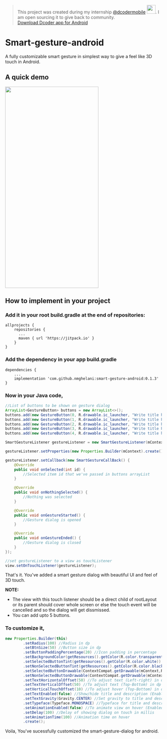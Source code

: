 > This project was created during my internship <a href="https://dcoder.tech/" target="_blank">@dcodermobile</a>
<kbd><img src="https://play-lh.googleusercontent.com/PWUsRLZ8fawBOdTjMrSWwa6-EBpzOguNIlvqxepMRFmBD8eTq8UPGj2241I2qFF1Eg=s360-rw" width="28" height="28" /></kbd>.
I am open sourcing it to give back to community. 
> <br/><a href="https://play.google.com/store/apps/details?id=com.paprbit.dcoder" target="_blank">Download Dcoder app for Android</a>

# Smart-gesture-android
A fully customizable smart gesture in simplest way to give a feel like 3D touch in Android.

## A quick demo
<img src="https://github.com/nmghelani/smart-gesture-android/blob/master/21-01-02-22-41-33.gif" width="300" height="648" />

## How to implement in your project
### Add it in your root build.gradle at the end of repositories:
```
allprojects {
    repositories {
      ...
      maven { url 'https://jitpack.io' }
    }
}
```
### Add the dependency in your app build.gradle
```
dependencies {
    ...
    implementation 'com.github.nmghelani:smart-gesture-android:0.1.3'
}
```
### Now in your Java code,
```JAVA
//List of buttons to be shown on gesture dialog
ArrayList<GestureButton> buttons = new ArrayList<>();
buttons.add(new GestureButton(0, R.drawable.ic_launcher, "Write title here", "Write description here"));
buttons.add(new GestureButton(1, R.drawable.ic_launcher, "Write title here", "Write description here"));
buttons.add(new GestureButton(2, R.drawable.ic_launcher, "Write title here", "Write description here"));
buttons.add(new GestureButton(3, R.drawable.ic_launcher, "Write title here", "Write description here"));
buttons.add(new GestureButton(4, R.drawable.ic_launcher, "Write title here", "Write description here"));

SmartGestureListener gestureListener = new SmartGestureListener(mContext, buttons);

gestureListener.setProperties(new Properties.Builder(mContext).create());

gestureListener.setCallback(new SmartGestureCallBack() {
    @Override
    public void onSelected(int id) {
        //Selected item id that we've passed in buttons arrayList
    }

    @Override
    public void onNothingSelected() {
        //Nothing was selected
    }

    @Override
    public void onGestureStarted() {
        //Gesture dialog is opened
    }

    @Override
    public void onGestureEnded() {
        //Gesture dialog is closed
    }
});

//set gestureListener to a view as touchListener
view.setOnTouchListener(gestureListener);
```

That's it. You've added a smart gesture dialog with beautiful UI and feel of 3D touch.  

**NOTE:**
- The view with this touch listener should be a direct child of rootLayout or its parent should cover whole screen or else the touch event will be cancelled and so the dialog will get dissmissed.
- You can add upto 5 buttons.


### To customize it,
```JAVA
new Properties.Builder(this)
        .setRadius(100) //Radius in dp
        .setBtnSize(50) //Button size in dp
        .setButtonPaddingPercentage(20) //Icon padding in percentage
        .setBackgroundColor(getResources().getColor(R.color.transparent_black)) //Background color of gesture dialog
        .setSelectedButtonTint(getResources().getColor(R.color.white)) //Selected icon tint
        .setNonSelectedButtonTint(getResources().getColor(R.color.black)) //Non-selected icon tint
        .setSelectedButtonDrawable(ContextCompat.getDrawable(mContext,R.drawable.bg_checked)) //Selected button background
        .setNonSelectedButtonDrawable(ContextCompat.getDrawable(mContext,R.drawable.bg_unchecked)) //Non-selected button background
        .setTextHorizontalOffset(50) //To adjust text (Left-right) in dp
        .setTextVerticalOffset(50) //To adjust text (Top-Bottom) in dp
        .setVerticalTouchOffset(10) //To adjust hover (Top-Bottom) in dp
        .setTextEnabled(false) //Show/hide title and description (Enabled by-default)
        .setTextGravity(Gravity.CENTER) //Set gravity to title and description
        .setTypeface(Typeface.MONOSPACE) //Typeface for title and description
        .setAnimationEnabled(false) //To animate view on hover (Enabled by-default)
        .setDelay(100) //Delay of showing dialog on touch in millis
        .setAnimationTime(100) //Animation time on hover
        .create();
```


Voila, You've sucessfully customized the smart-gesture-dialog for android.
